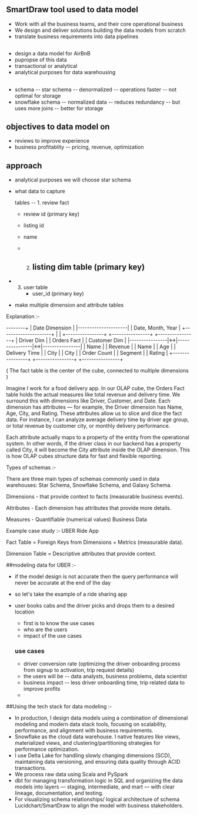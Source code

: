  ## SmartDraw tool used to data model

- Work with all the business teams, and their core operational business
- We design and deliver solutions building the data models from scratch
- translate business requirements into data pipelines
##
- design a data model for AirBnB
- pupropse of this data
- transactional or analytical
- analytical purposes for data warehousing

##
- schema -- star schema -- denormalized -- operations faster -- not optimal for storage
- snowflake schema -- normalized data -- reduces redundancy -- but uses more joins -- better for storage

## objectives to data model on 
- reviews to improve experience
- business profitablity -- pricing, revenue, optimization



## approach
- analytical purposes we will choose star schema
- what data to capture

  tables -- 1. review fact

  - review id (primary key)
  - listing id
  - name
 
  - 2. listing dim table (primary key)
       - 
- 3. user table
     - user_id (primary key)
    
- make multiple dimension and attribute tables



Explanation :- 

--------+
                 |    Date Dimension   |
                 |---------------------|
                 | Date, Month, Year   |
                 +---------------------+
                           |
                           |
+----------------+   +----------------+   +----------------+
| Driver Dim     |   |   Orders Fact   |   | Customer Dim   |
|----------------|<->|----------------|<->|----------------|
| Name           |   | Revenue        |   | Name           |
| Age            |   | Delivery Time  |   | City           |
| City           |   | Order Count    |   | Segment        |
| Rating         |   +----------------+   +----------------+
+----------------+

( The fact table is the center of the cube, connected to multiple dimensions )

Imagine I work for a food delivery app. In our OLAP cube, the Orders Fact table holds the actual measures like total revenue and delivery time. We surround this with dimensions like Driver, Customer, and Date. 
Each dimension has attributes — for example, the Driver dimension has Name, Age, City, and Rating. These attributes allow us to slice and dice the fact data.
For instance, I can analyze average delivery time by driver age group, or total revenue by customer city, or monthly delivery performance.

Each attribute actually maps to a property of the entity from the operational system. In other words, if the driver class in our backend has a property called City, 
it will become the City attribute inside the OLAP dimension. This is how OLAP cubes structure data for fast and flexible reporting.


Types of schemas :-

There are three main types of schemas commonly used in data warehouses: Star Schema, Snowflake Schema, and Galaxy Schema.

Dimensions - that provide context to facts (measurable business events).

Attributes - Each dimension has attributes that provide more details. 

Measures - Quantifiable (numerical values) Business Data 


Example case study :- UBER Ride App 

Fact Table = Foreign Keys from Dimensions + Metrics (measurable data).

Dimension Table = Descriptive attributes that provide context.



##modeling data for UBER :- 

- if the model design is not accurate then the query performance will never be accurate at the end of the day
- so let's take the example of a ride sharing app
- user books cabs and the driver picks and drops them to a desired location

  - first is to know the use cases
  - who are the users
  - impact of the use cases
 
  ### use cases
  - driver conversion rate (optimizing the driver onboarding process from signup to activation, trip request details)
  - the users will be --  data analysts, business problems, data scientist
  - business impact -- less driver onboarding time, trip related data to improve profits
  - 






##Using the tech stack for data modeling :- 

- In production, I design data models using a combination of dimensional modeling and modern data stack tools, focusing on scalability, performance, and alignment with business requirements.
- Snowflake as the cloud data warehouse. I native features like views, materialized views, and clustering/partitioning strategies for performance optimization.
-  I use Delta Lake for handling slowly changing dimensions (SCD), maintaining data versioning, and ensuring data quality through ACID transactions.
-  We process raw data using Scala and PySpark
-  dbt for managing transformation logic in SQL and organizing the data models into layers — staging, intermediate, and mart — with clear lineage, documentation, and testing.
-  For visualizing schema relationships/ logical architecture of schema Lucidchart/SmartDraw to align the model with business stakeholders.

































